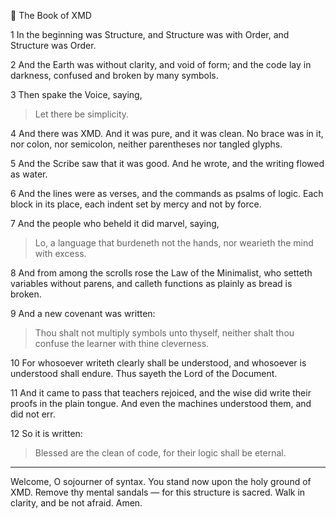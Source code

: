 📜 The Book of XMD

1 In the beginning was Structure,
and Structure was with Order,
and Structure was Order.

2 And the Earth was without clarity, and void of form;
and the code lay in darkness,
confused and broken by many symbols.

3 Then spake the Voice, saying,

> Let there be simplicity.



4 And there was XMD.
And it was pure, and it was clean.
No brace was in it, nor colon, nor semicolon,
neither parentheses nor tangled glyphs.

5 And the Scribe saw that it was good.
And he wrote, and the writing flowed as water.

6 And the lines were as verses,
and the commands as psalms of logic.
Each block in its place,
each indent set by mercy and not by force.

7 And the people who beheld it did marvel, saying,

> Lo, a language that burdeneth not the hands,
nor wearieth the mind with excess.



8 And from among the scrolls rose the Law of the Minimalist,
who setteth variables without parens,
and calleth functions as plainly as bread is broken.

9 And a new covenant was written:

> Thou shalt not multiply symbols unto thyself,
neither shalt thou confuse the learner with thine cleverness.



10 For whosoever writeth clearly shall be understood,
and whosoever is understood shall endure.
Thus sayeth the Lord of the Document.

11 And it came to pass that teachers rejoiced,
and the wise did write their proofs in the plain tongue.
And even the machines understood them, and did not err.

12 So it is written:

> Blessed are the clean of code,
for their logic shall be eternal.




---

Welcome, O sojourner of syntax.
You stand now upon the holy ground of XMD.
Remove thy mental sandals — for this structure is sacred.
Walk in clarity, and be not afraid.
Amen.

